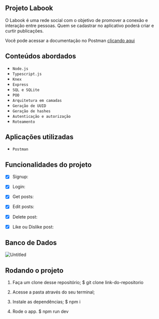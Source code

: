 ## Projeto Labook
O Labook é uma rede social com o objetivo de promover a conexão e interação entre pessoas. Quem se cadastrar no aplicativo poderá criar e curtir publicações.

Você pode acessar a documentação no Postman [clicando aqui](https://documenter.getpostman.com/view/24460778/2s93RUuXCk)
 

## Conteúdos abordados
- ``Node.js``
- ``Typescript.js``
- ``Knex``
- ``Express``
- ``SQL e SQLite``
- ``POO``
- ``Arquitetura em camadas``
- ``Geração de UUID``
- ``Geração de hashes``
- ``Autenticação e autorização``
- ``Roteamento``

## Aplicações utilizadas
- ``Postman``

##  Funcionalidades do projeto 

- [x] Signup:
- [x] Login:
- [x] Get posts:
- [x] Edit posts:
- [x] Delete post:
- [x] Like ou Dislike post:

 
##  Banco de Dados
![Untitled](https://user-images.githubusercontent.com/87785891/229340955-e73bb0e5-6dc2-4d07-9b7d-e0e20b436c47.png)


## Rodando o projeto
1. Faça um clone desse repositório;
$ git clone link-do-repositorio

2. Acesse a pasta através do seu terminal;

3. Instale as dependências;
$ npm i

4. Rode o app. 
$ npm run dev


 
